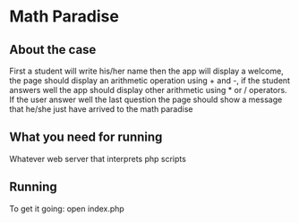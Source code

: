 <h1>Math Paradise</h1>
<h2>About the case</h2>
<p>First a student will write his/her name then
the app will display a welcome, the page should display
an arithmetic operation using + and -, if the student
answers well the app should display other arithmetic using
* or / operators. If the user answer well the last question
the page should show a message that he/she just have arrived
to the math paradise</p>
<h2>What you need for running</h2>
<p>Whatever web server that interprets php scripts</p>
<h2>Running</h2>
<p>To get it going: open index.php</p>
